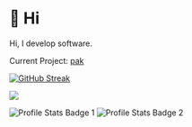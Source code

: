 # 👋 Hi
Hi, I develop software.

Current Project: [pak](https://github.com/Interfiber/pak.git)

 [![GitHub Streak](http://github-readme-streak-stats.herokuapp.com?user=Interfiber&theme=dark&hide_border=true&date_format=M%20j%5B%2C%20Y%5D)](https://git.io/streak-stats) 

![](https://github-profile-trophy.vercel.app/?username=Interfiber)

![Profile Stats Badge 1](https://github-readme-stats.vercel.app/api/top-langs/?username=Interfiber&hide=javascript,html)
![Profile Stats Badge 2](https://github-readme-stats.vercel.app/api?username=Interfiber)
